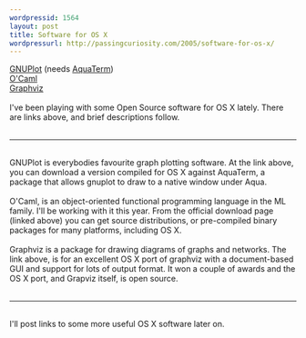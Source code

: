 ```yaml
---
wordpressid: 1564
layout: post
title: Software for OS X
wordpressurl: http://passingcuriosity.com/2005/software-for-os-x/
---
```

<a href="http://mac.sofotex.com/download-125128.html">GNUPlot</a> (needs <a href="http://aquaterm.sf.net/">AquaTerm</a>)<br /><a href="http://caml.inria.fr/ocaml/distrib.html">O'Caml</a><br /><a href="http://www.pixelglow.com/graphviz/">Graphviz</a><br /><br />I've been playing with some Open Source software for OS X lately. There are links above, and brief descriptions follow.<br /><br /><hr/><br />GNUPlot is everybodies favourite graph plotting software. At the link above, you can download a version compiled for OS X against AquaTerm, a package that allows gnuplot to draw to a native window under Aqua.<br /><br />O'Caml, is an object-oriented functional programming language in the ML family. I'll be working with it this year. From the official download page (linked above) you can get source distributions, or pre-compiled binary packages for many platforms, including OS X.<br /><br />Graphviz is a package for drawing diagrams of graphs and networks. The link above, is for an excellent OS X port of graphviz with a document-based GUI and support for lots of output format. It won a couple of awards and the OS X port, and Grapviz itself, is open source.<br /><br /><hr/><br />I'll post links to some more useful OS X software later on.
